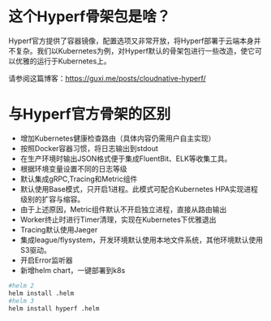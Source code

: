# 这个Hyperf骨架包是啥？
Hyperf官方提供了容器镜像，配置选项又非常开放，将Hyperf部署于云端本身并不复杂。我们以Kubernetes为例，对Hyperf默认的骨架包进行一些改造，使它可以优雅的运行于Kubernetes上。

请参阅这篇博客：https://guxi.me/posts/cloudnative-hyperf/

# 与Hyperf官方骨架的区别
- 增加Kubernetes健康检查路由（具体内容仍需用户自主实现）
- 按照Docker容器习惯，将日志输出到stdout
- 在生产环境时输出JSON格式便于集成FluentBit、ELK等收集工具。
- 根据环境变量设置不同的日志等级
- 默认集成gRPC,Tracing和Metric组件
- 默认使用Base模式，只开启1进程。此模式可配合Kubernetes HPA实现进程级别的扩容与缩容。
- 由于上述原因，Metric组件默认不开启独立进程，直接从路由输出
- Worker终止时进行Timer清理，实现在Kubernetes下优雅退出
- Tracing默认使用Jaeger
- 集成league/flysystem，开发环境默认使用本地文件系统，其他环境默认使用S3驱动。
- 开启Error监听器
- 新增helm chart，一键部署到k8s
```bash
#helm 2
helm install .helm
#helm 3
helm install hyperf .helm
```
